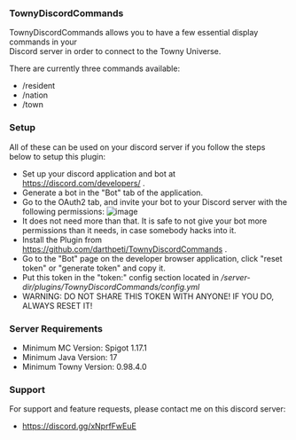 ### **TownyDiscordCommands**
TownyDiscordCommands allows you to have a few essential display commands in your\
Discord server in order to connect to the Towny Universe.

There are currently three commands available:
- /resident
- /nation
- /town
### **Setup**
All of these can be used on your discord server if you follow the steps below to setup this plugin:
- Set up your discord application and bot at https://discord.com/developers/ .
- Generate a bot in the "Bot" tab of the application.
- Go to the OAuth2 tab, and invite your bot to your Discord server with the following permissions:
![image](https://user-images.githubusercontent.com/95631000/211669510-e0e1e22b-8885-47ac-8baa-a75446d3230c.png)
- It does not need more than that. It is safe to not give your bot more permissions than it needs, in case somebody hacks into it.
- Install the Plugin from https://github.com/darthpeti/TownyDiscordCommands .
- Go to the "Bot" page on the developer browser application, click "reset token" or "generate token" and copy it.
- Put this token in the "token:" config section located in */server-dir/plugins/TownyDiscordCommands/config.yml*
- WARNING: DO NOT SHARE THIS TOKEN WITH ANYONE! IF YOU DO, ALWAYS RESET IT!

### **Server Requirements**
- Minimum MC Version: Spigot 1.17.1
- Minimum Java Version: 17
- Minimum Towny Version: 0.98.4.0

### **Support**
For support and feature requests, please contact me on this discord server:
- https://discord.gg/xNprfFwEuE
